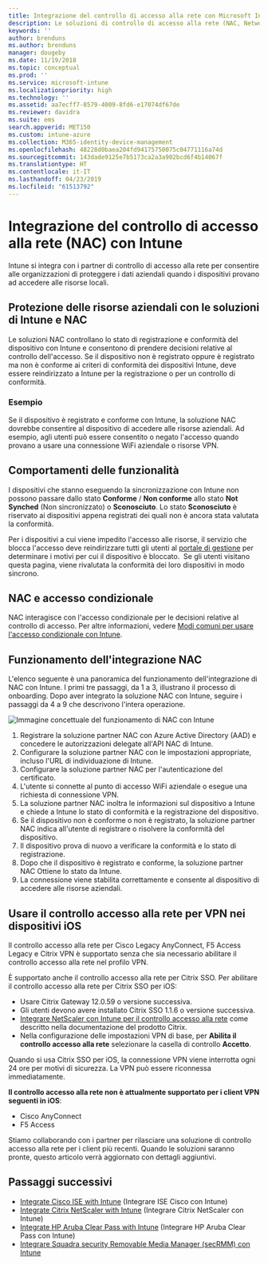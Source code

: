 ```yaml
---
title: Integrazione del controllo di accesso alla rete con Microsoft Intune - Azure | Microsoft Docs
description: Le soluzioni di controllo di accesso alla rete (NAC, Network Access Control) consentono di verificare che i dispositivi siano registrati in Intune e che siano conformi. NAC include alcuni comportamenti e funziona con l'accesso condizionale. Vedere i passaggi per l'onboarding e ottenere un elenco di soluzioni partner.
keywords: ''
author: brenduns
ms.author: brenduns
manager: dougeby
ms.date: 11/19/2018
ms.topic: conceptual
ms.prod: ''
ms.service: microsoft-intune
ms.localizationpriority: high
ms.technology: ''
ms.assetid: aa7ecff7-8579-4009-8fd6-e17074df67de
ms.reviewer: davidra
ms.suite: ems
search.appverid: MET150
ms.custom: intune-azure
ms.collection: M365-identity-device-management
ms.openlocfilehash: 48228d0baea204fd94175750075c04771116a74d
ms.sourcegitcommit: 143dade9125e7b5173ca2a3a902bcd6f4b14067f
ms.translationtype: HT
ms.contentlocale: it-IT
ms.lasthandoff: 04/23/2019
ms.locfileid: "61513792"
---
```

# <a name="network-access-control-nac-integration-with-intune"></a>Integrazione del controllo di accesso alla rete (NAC) con Intune

Intune si integra con i partner di controllo di accesso alla rete per consentire alle organizzazioni di proteggere i dati aziendali quando i dispositivi provano ad accedere alle risorse locali.

## <a name="how-do-intune-and-nac-solutions-help-protect-your-organization-resources"></a>Protezione delle risorse aziendali con le soluzioni di Intune e NAC

Le soluzioni NAC controllano lo stato di registrazione e conformità del dispositivo con Intune e consentono di prendere decisioni relative al controllo dell'accesso. Se il dispositivo non è registrato oppure è registrato ma non è conforme ai criteri di conformità dei dispositivi Intune, deve essere reindirizzato a Intune per la registrazione o per un controllo di conformità.

### <a name="example"></a>Esempio

Se il dispositivo è registrato e conforme con Intune, la soluzione NAC dovrebbe consentire al dispositivo di accedere alle risorse aziendali. Ad esempio, agli utenti può essere consentito o negato l'accesso quando provano a usare una connessione WiFi aziendale o risorse VPN.

## <a name="feature-behaviors"></a>Comportamenti delle funzionalità

I dispositivi che stanno eseguendo la sincronizzazione con Intune non possono passare dallo stato **Conforme** / **Non conforme** allo stato **Not Synched** (Non sincronizzato) o **Sconosciuto**. Lo stato **Sconosciuto** è riservato ai dispositivi appena registrati dei quali non è ancora stata valutata la conformità.

Per i dispositivi a cui viene impedito l'accesso alle risorse, il servizio che blocca l'accesso deve reindirizzare tutti gli utenti al [portale di gestione](https://portal.manage.microsoft.com) per determinare i motivi per cui il dispositivo è bloccato.  Se gli utenti visitano questa pagina, viene rivalutata la conformità dei loro dispositivi in modo sincrono.

## <a name="nac-and-conditional-access"></a>NAC e accesso condizionale

NAC interagisce con l'accesso condizionale per le decisioni relative al controllo di accesso. Per altre informazioni, vedere [Modi comuni per usare l'accesso condizionale con Intune](conditional-access-intune-common-ways-use.md).

## <a name="how-the-nac-integration-works"></a>Funzionamento dell'integrazione NAC

L'elenco seguente è una panoramica del funzionamento dell'integrazione di NAC con Intune. I primi tre passaggi, da 1 a 3, illustrano il processo di onboarding. Dopo aver integrato la soluzione NAC con Intune, seguire i passaggi da 4 a 9 che descrivono l'intera operazione.

![Immagine concettuale del funzionamento di NAC con Intune](./media/ca-intune-common-ways-2.png)

1. Registrare la soluzione partner NAC con Azure Active Directory (AAD) e concedere le autorizzazioni delegate all'API NAC di Intune.
2. Configurare la soluzione partner NAC con le impostazioni appropriate, incluso l'URL di individuazione di Intune.
3. Configurare la soluzione partner NAC per l'autenticazione del certificato.
4. L'utente si connette al punto di accesso WiFi aziendale o esegue una richiesta di connessione VPN.
5. La soluzione partner NAC inoltra le informazioni sul dispositivo a Intune e chiede a Intune lo stato di conformità e la registrazione del dispositivo.
6. Se il dispositivo non è conforme o non è registrato, la soluzione partner NAC indica all'utente di registrare o risolvere la conformità del dispositivo.
7. Il dispositivo prova di nuovo a verificare la conformità e lo stato di registrazione.
8. Dopo che il dispositivo è registrato e conforme, la soluzione partner NAC Ottiene lo stato da Intune.
9. La connessione viene stabilita correttamente e consente al dispositivo di accedere alle risorse aziendali.

## <a name="use-nac-for-vpn-on-your-ios-devices"></a>Usare il controllo accesso alla rete per VPN nei dispositivi iOS  
Il controllo accesso alla rete per Cisco Legacy AnyConnect, F5 Access Legacy e Citrix VPN è supportato senza che sia necessario abilitare il controllo accesso alla rete nel profilo VPN.

È supportato anche il controllo accesso alla rete per Citrix SSO. Per abilitare il controllo accesso alla rete per Citrix SSO per iOS:
- Usare Citrix Gateway 12.0.59 o versione successiva.  
- Gli utenti devono avere installato Citrix SSO 1.1.6 o versione successiva.
- [Integrare NetScaler con Intune per il controllo accesso alla rete](https://docs.citrix.com/en-us/netscaler-gateway/12/microsoft-intune-integration/configuring-network-access-control-device-check-for-netscaler-gateway-virtual-server-for-single-factor-authentication-deployment.html) come descritto nella documentazione del prodotto Citrix.
- Nella configurazione delle impostazioni VPN di base, per **Abilita il controllo accesso alla rete** selezionare la casella di controllo **Accetto**.

Quando si usa Citrix SSO per iOS, la connessione VPN viene interrotta ogni 24 ore per motivi di sicurezza. La VPN può essere riconnessa immediatamente.


**Il controllo accesso alla rete non è attualmente supportato per i client VPN seguenti in iOS**:
-   Cisco AnyConnect
-   F5 Access

Stiamo collaborando con i partner per rilasciare una soluzione di controllo accesso alla rete per i client più recenti. Quando le soluzioni saranno pronte, questo articolo verrà aggiornato con dettagli aggiuntivi. 


## <a name="next-steps"></a>Passaggi successivi

- [Integrate Cisco ISE with Intune](http://www.cisco.com/c/en/us/td/docs/security/ise/2-1/admin_guide/b_ise_admin_guide_21/b_ise_admin_guide_20_chapter_01000.html) (Integrare ISE Cisco con Intune)
- [Integrate Citrix NetScaler with Intune](http://docs.citrix.com/en-us/netscaler-gateway/12/microsoft-intune-integration/configuring-network-access-control-device-check-for-netscaler-gateway-virtual-server-for-single-factor-authentication-deployment.html) (Integrare Citrix NetScaler con Intune)
- [Integrate HP Aruba Clear Pass with Intune](https://support.arubanetworks.com/Documentation/tabid/77/DMXModule/512/Command/Core_Download/Default.aspx?EntryId=31271) (Integrare HP Aruba Clear Pass con Intune)
- [Integrare Squadra security Removable Media Manager (secRMM) con Intune](http://www.squadratechnologies.com/StaticContent/ProductDownload/secRMM/9.9.0.0/secRMMIntuneAccessControlSetupGuide.pdf)

